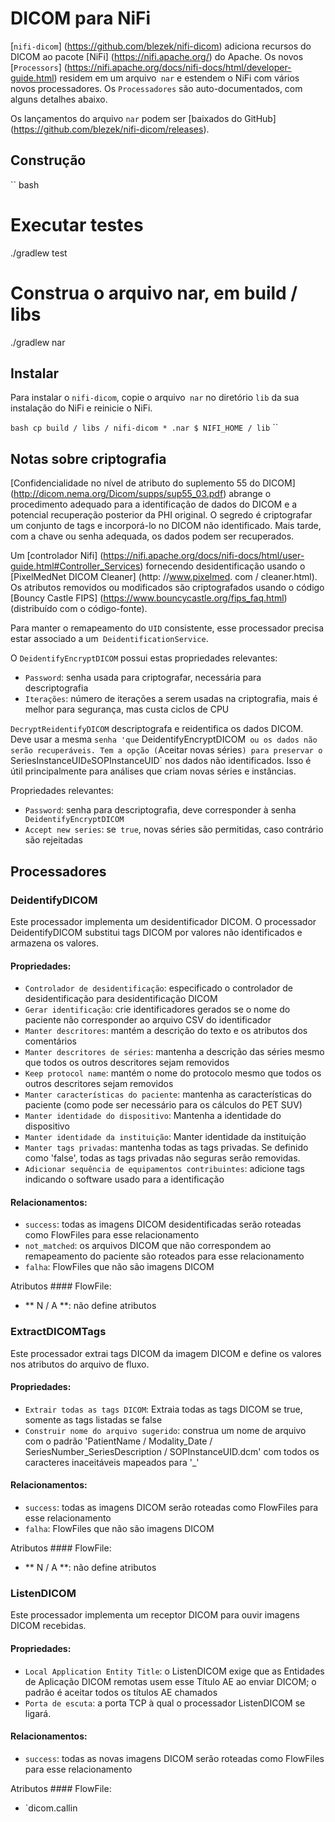 # DICOM para NiFi

[`nifi-dicom`] (https://github.com/blezek/nifi-dicom) adiciona recursos do DICOM ao pacote [NiFi] (https://nifi.apache.org/) do Apache. Os novos [`Processors`] (https://nifi.apache.org/docs/nifi-docs/html/developer-guide.html) residem em um arquivo` nar` e estendem o NiFi com vários novos processadores. Os `Processadores` são auto-documentados, com alguns detalhes abaixo.

Os lançamentos do arquivo `nar` podem ser [baixados do GitHub] (https://github.com/blezek/nifi-dicom/releases).

## Construção

`` bash
# Executar testes
./gradlew test
# Construa o arquivo nar, em build / libs
./gradlew nar
`` ``

## Instalar

Para instalar o `nifi-dicom`, copie o arquivo` nar` no diretório `lib` da sua instalação do NiFi e reinicie o NiFi.

`` bash
cp build / libs / nifi-dicom * .nar $ NIFI_HOME / lib
`` ``

## Notas sobre criptografia

[Confidencialidade no nível de atributo do suplemento 55 do DICOM] (http://dicom.nema.org/Dicom/supps/sup55_03.pdf) abrange o procedimento adequado para a identificação de dados do DICOM e a potencial recuperação posterior da PHI original. O segredo é criptografar um conjunto de tags e incorporá-lo no DICOM não identificado. Mais tarde, com a chave ou senha adequada, os dados podem ser recuperados.

Um [controlador Nifi] (https://nifi.apache.org/docs/nifi-docs/html/user-guide.html#Controller_Services) fornecendo desidentificação usando o [PixelMedNet DICOM Cleaner] (http: //www.pixelmed. com / cleaner.html). Os atributos removidos ou modificados são criptografados usando o código [Bouncy Castle FIPS] (https://www.bouncycastle.org/fips_faq.html) (distribuído com o código-fonte).

Para manter o remapeamento do `UID` consistente, esse processador precisa estar associado a um` DeidentificationService`.



O `DeidentifyEncryptDICOM` possui estas propriedades relevantes:

* `Password`: senha usada para criptografar, necessária para descriptografia
* `Iterações`: número de iterações a serem usadas na criptografia, mais é melhor para segurança, mas custa ciclos de CPU

`DecryptReidentifyDICOM` descriptografa e reidentifica os dados DICOM. Deve usar a mesma `senha 'que` DeidentifyEncryptDICOM` ou os dados não serão recuperáveis. Tem a opção (`Aceitar novas séries`) para preservar o` SeriesInstanceUID` e `SOPInstanceUID` nos dados não identificados. Isso é útil principalmente para análises que criam novas séries e instâncias.

Propriedades relevantes:

* `Password`: senha para descriptografia, deve corresponder à senha` DeidentifyEncryptDICOM`
* `Accept new series`: se` true`, novas séries são permitidas, caso contrário são rejeitadas

## Processadores

### DeidentifyDICOM

Este processador implementa um desidentificador DICOM. O processador DeidentifyDICOM substitui tags DICOM por valores não identificados e armazena os valores.

#### Propriedades:

* `Controlador de desidentificação`: especificado o controlador de desidentificação para desidentificação DICOM
* `Gerar identificação`: crie identificadores gerados se o nome do paciente não corresponder ao arquivo CSV do identificador
* `Manter descritores`: mantém a descrição do texto e os atributos dos comentários
* `Manter descritores de séries`: mantenha a descrição das séries mesmo que todos os outros descritores sejam removidos
* `Keep protocol name`: mantém o nome do protocolo mesmo que todos os outros descritores sejam removidos
* `Manter características do paciente`: ​​mantenha as características do paciente (como pode ser necessário para os cálculos do PET SUV)
* `Manter identidade do dispositivo`: Mantenha a identidade do dispositivo
* `Manter identidade da instituição`: Manter identidade da instituição
* `Manter tags privadas`: mantenha todas as tags privadas. Se definido como 'false', todas as tags privadas não seguras serão removidas.
* `Adicionar sequência de equipamentos contribuintes`: adicione tags indicando o software usado para a identificação

#### Relacionamentos:

* `success`: todas as imagens DICOM desidentificadas serão roteadas como FlowFiles para esse relacionamento
* `not_matched`: os arquivos DICOM que não correspondem ao remapeamento do paciente são roteados para esse relacionamento
* `falha`: FlowFiles que não são imagens DICOM

Atributos #### FlowFile:

* ** N / A **: não define atributos

### ExtractDICOMTags

Este processador extrai tags DICOM da imagem DICOM e define os valores nos atributos do arquivo de fluxo.

#### Propriedades:

* `Extrair todas as tags DICOM`: Extraia todas as tags DICOM se true, somente as tags listadas se false
* `Construir nome do arquivo sugerido`: construa um nome de arquivo com o padrão 'PatientName / Modality_Date / SeriesNumber_SeriesDescription / SOPInstanceUID.dcm' com todos os caracteres inaceitáveis ​​mapeados para '_'

#### Relacionamentos:

* `success`: todas as imagens DICOM serão roteadas como FlowFiles para esse relacionamento
* `falha`: FlowFiles que não são imagens DICOM

Atributos #### FlowFile:

* ** N / A **: não define atributos

### ListenDICOM

Este processador implementa um receptor DICOM para ouvir imagens DICOM recebidas.

#### Propriedades:

* `Local Application Entity Title`: o ListenDICOM exige que as Entidades de Aplicação DICOM remotas usem esse Título AE ao enviar DICOM; o padrão é aceitar todos os títulos AE chamados
* `Porta de escuta`: a porta TCP à qual o processador ListenDICOM se ligará.

#### Relacionamentos:

* `success`: todas as novas imagens DICOM serão roteadas como FlowFiles para esse relacionamento

Atributos #### FlowFile:

* `dicom.callin
